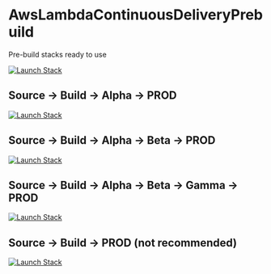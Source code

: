 # AwsLambdaContinuousDeliveryPrebuild
Pre-build stacks ready to use

[![Launch Stack](https://cdn.rawgit.com/buildkite/cloudformation-launch-stack-button-svg/master/launch-stack.svg)](https://console.aws.amazon.com/cloudformation/home#/stacks/create/review?stackName=Example&templateURL=https://s3.amazonaws.com/my-great-stack.json)

## Source -> Build -> Alpha -> PROD
[![Launch Stack](https://cdn.rawgit.com/buildkite/cloudformation-launch-stack-button-svg/master/launch-stack.svg)](https://console.aws.amazon.com/cloudformation/home#/stacks/create/review?stackName=Example&templateURL=https://s3.eu-central-1.amazonaws.com/awslambdacontinuousdeliverytemplates/pyAlphaBeta.json)

## Source -> Build -> Alpha -> Beta -> PROD

[![Launch Stack](https://cdn.rawgit.com/buildkite/cloudformation-launch-stack-button-svg/master/launch-stack.svg)](https://console.aws.amazon.com/cloudformation/home#/stacks/create/review?stackName=Example&templateURL=https://s3.eu-central-1.amazonaws.com/awslambdacontinuousdeliverytemplates/pyAlphaBeta.json)

## Source -> Build -> Alpha -> Beta -> Gamma -> PROD
[![Launch Stack](https://cdn.rawgit.com/buildkite/cloudformation-launch-stack-button-svg/master/launch-stack.svg)](https://console.aws.amazon.com/cloudformation/home#/stacks/create/review?stackName=Example&templateURL=https://s3.eu-central-1.amazonaws.com/awslambdacontinuousdeliverytemplates/pyAlphaBetaGamma.json)

## Source -> Build -> PROD (not recommended)
[![Launch Stack](https://cdn.rawgit.com/buildkite/cloudformation-launch-stack-button-svg/master/launch-stack.svg)](https://console.aws.amazon.com/cloudformation/home#/stacks/create/review?stackName=Example&templateURL=https://s3.eu-central-1.amazonaws.com/awslambdacontinuousdeliverytemplates/pyPROD.json)
